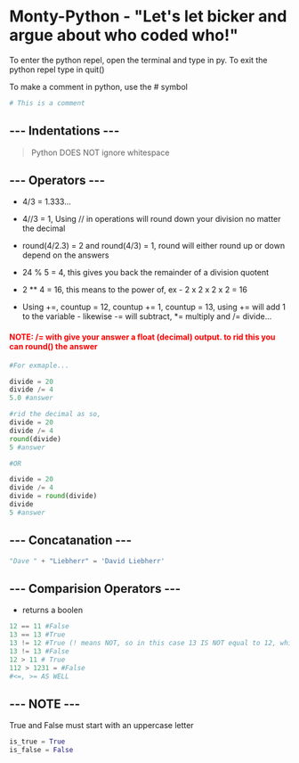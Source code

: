 # Monty-Python - "Let's let bicker and argue about who coded who!" 

To enter the python repel, open the terminal and type in py. To exit the python repel type in quit()

To make a comment in python, use the # symbol

```python
# This is a comment
```

## --- Indentations ---

> Python DOES NOT ignore whitespace


## --- Operators ---
* 4/3 = 1.333...
* 4//3 = 1, Using // in operations will round down your division no matter the decimal
* round(4/2.3) = 2 and round(4/3) = 1, round will either round up or down depend on the answers 
* 24 % 5 = 4, this gives you back the remainder of a division quotent
* 2 ** 4 = 16, this means to the power of, ex - 2 x 2 x 2 x 2 = 16

* Using +=, countup = 12, countup += 1, countup = 13, using += will add 1 to the variable - likewise -= will subtract,  *= multiply and /= divide...

#### <span style='color:red;'>NOTE:  /= with give your answer a float (decimal) output. to rid this you can round() the answer</span>

```python
#For exmaple...

divide = 20
divide /= 4
5.0 #answer

#rid the decimal as so,
divide = 20
divide /= 4
round(divide)
5 #answer

#OR

divide = 20
divide /= 4
divide = round(divide)
divide
5 #answer
```

## --- Concatanation ---

```python
"Dave " + "Liebherr" = 'David Liebherr'
```

## --- Comparision Operators ---
* returns a boolen

```python
12 == 11 #False
13 == 13 #True
13 != 12 #True (! means NOT, so in this case 13 IS NOT equal to 12, which is true)
13 != 13 #False
12 > 11 # True
112 > 1231 = #False
#<=, >= AS WELL
```

## --- NOTE ---

True and False must start with an uppercase letter

``` python
is_true = True
is_false = False
```